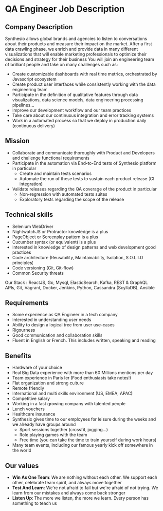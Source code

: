 # QA Engineer Job Description

## Company Description

Synthesio allows global brands and agencies to listen to conversations about their products and measure their impact on the market.
After a first data crawling phase, we enrich and provide data in many different visualizations that will enable marketing professionals to optimize their decisions and strategy for their business
You will join an engineering team of brilliant people and take on many challenges such as:

* Create customizable dashboards with real time metrics, orchestrated by Javascript ecosystem
* Create product user interfaces while consistently working with the data engineering team
* Participate in the definition of qualitative features through data visualizations, data science models, data engineering processing pipelines...
* Improve our development workflow and our team practices
* Take care about our continuous integration and error tracking systems
* Work in a automated process so that we deploy in production daily (continuous delivery)

## Mission

* Collaborate and communicate thoroughly with Product and Developers and challenge functional requirements
* Participate in the automation via End-to-End tests of Synthesio platform in particular
  * Create and maintain tests scenarios
  * Automate the run of these tests to sustain each product release (CI integration)
* Validate releases regarding the QA coverage of the product in particular
  * Non-regression with automated tests suites
  * Exploratory tests regarding the scope of the release

## Technical skills

* Selenium WebDriver
* NightwatchJS or Protractor knowledge is a plus
* PageObject or Screenplay pattern is a plus
* Cucumber syntax (or equivalent) is a plus
* Interested in knowledge of design patterns and web development good practices
* Code architecture (Reusability, Maintainability, Isolation, S.O.L.I.D principles)
* Code versioning (Git, Git-flow)
* Common Security threats

Our Stack : ReactJS, Go, Mysql, ElasticSearch, Kafka, REST & GraphQL APIs, Git, Vagrant, Docker, Jenkins, Python, Cassandra (ScyllaDB), Ansible

## Requirements

* Some experience as QA Engineer in a tech company
* Interested in understanding user needs
* Ability to design a logical tree from user use-cases
* Rigourness
* Good communication and collaboration skills
* Fluent in English or French. This includes written, speaking and reading

## Benefits

* Hardware of your choice
* Real Big Data experience with more than 60 Millions mentions per day
* Team experience in Paris Ier (Food enthusiasts take notes!)
* Flat organization and strong culture
* Remote friendly
* International and multi skills environment (US, EMEA, APAC)
* Competitive salary
* Working in a fast growing company with talented people
* Lunch vouchers
* Healthcare insurance
* Synthesio gives time to our employees for leisure during the weeks and we already have groups around
  * Sport sessions together (crossfit, jogging…)
  * Role playing games with the team
  * Free time (you can take the time to train yourself during work hours)
* Many team events, including our famous yearly kick off somewhere in the world

## Our values

* **Win As One Team**: We are nothing without each other. We support each other, celebrate team spirit, and always move together
* **Test And Learn**: We're not afraid to fail but we're afraid of not trying. We learn from our mistakes and always come back stronger
* **Listen Up**: The more we listen, the more we learn. Every person has something to teach us
